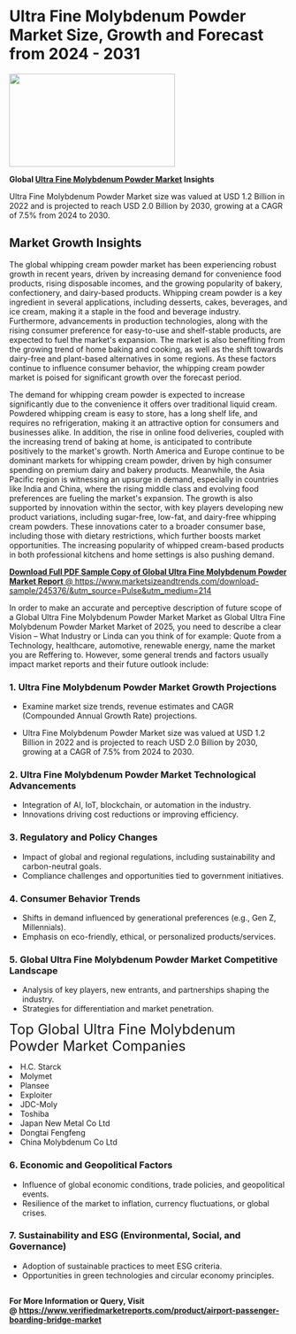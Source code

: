 <H1>Ultra Fine Molybdenum Powder Market Size, Growth and Forecast from 2024 - 2031</H1><img class="aligncenter size-medium wp-image-584254" src="https://thirdeyenews.in/wp-content/uploads/2024/09/Global-Market-Research-300x168.jpeg" alt="" width="300" height="168" /><p><strong>Global&nbsp;<a href="https://www.marketsizeandtrends.com/download-sample/245376/&amp;utm_source=Pulse&amp;utm_medium=214">Ultra Fine Molybdenum Powder Market</a> Insights</strong></p><p>Ultra Fine Molybdenum Powder Market size was valued at USD 1.2 Billion in 2022 and is projected to reach USD 2.0 Billion by 2030, growing at a CAGR of 7.5% from 2024 to 2030.</p><p><h2>Market Growth Insights</h2> <p>The global whipping cream powder market has been experiencing robust growth in recent years, driven by increasing demand for convenience food products, rising disposable incomes, and the growing popularity of bakery, confectionery, and dairy-based products. Whipping cream powder is a key ingredient in several applications, including desserts, cakes, beverages, and ice cream, making it a staple in the food and beverage industry. Furthermore, advancements in production technologies, along with the rising consumer preference for easy-to-use and shelf-stable products, are expected to fuel the market's expansion. The market is also benefiting from the growing trend of home baking and cooking, as well as the shift towards dairy-free and plant-based alternatives in some regions. As these factors continue to influence consumer behavior, the whipping cream powder market is poised for significant growth over the forecast period.</p> <p><a href="#"></a></p> <p>The demand for whipping cream powder is expected to increase significantly due to the convenience it offers over traditional liquid cream. Powdered whipping cream is easy to store, has a long shelf life, and requires no refrigeration, making it an attractive option for consumers and businesses alike. In addition, the rise in online food deliveries, coupled with the increasing trend of baking at home, is anticipated to contribute positively to the market's growth. North America and Europe continue to be dominant markets for whipping cream powder, driven by high consumer spending on premium dairy and bakery products. Meanwhile, the Asia Pacific region is witnessing an upsurge in demand, especially in countries like India and China, where the rising middle class and evolving food preferences are fueling the market's expansion. The growth is also supported by innovation within the sector, with key players developing new product variations, including sugar-free, low-fat, and dairy-free whipping cream powders. These innovations cater to a broader consumer base, including those with dietary restrictions, which further boosts market opportunities. The increasing popularity of whipped cream-based products in both professional kitchens and home settings is also pushing demand. <p><a href="#"></p><p><span class=""><strong>Download Full PDF Sample Copy of Global Ultra Fine Molybdenum Powder Market Report</strong> @ <a href="https://www.marketsizeandtrends.com/download-sample/245376/&amp;utm_source=Pulse&amp;utm_medium=214" target="_blank">https://www.marketsizeandtrends.com/download-sample/245376/&amp;utm_source=Pulse&amp;utm_medium=214</a></span></p><p>In order to make an accurate and perceptive description of future scope of a Global&nbsp;Ultra Fine Molybdenum Powder Market Market as Global&nbsp;Ultra Fine Molybdenum Powder Market Market of 2025, you need to describe a clear Vision &ndash; What Industry or Linda can you think of for example: Quote from a Technology, healthcare, automotive, renewable energy, name the market you are Reffering to. However, some general trends and factors usually impact market reports and their future outlook include:</p><h3>1.&nbsp;<strong>Ultra Fine Molybdenum Powder Market Growth Projections</strong></h3><ul><li>Examine market size trends, revenue estimates and CAGR (Compounded Annual Growth Rate) projections.</li><li><p>Ultra Fine Molybdenum Powder Market size was valued at USD 1.2 Billion in 2022 and is projected to reach USD 2.0 Billion by 2030, growing at a CAGR of 7.5% from 2024 to 2030.</p></li></ul><h3>2.&nbsp;<strong>Ultra Fine Molybdenum Powder Market Technological Advancements</strong></h3><ul><li>Integration of AI, IoT, blockchain, or automation in the industry.</li><li>Innovations driving cost reductions or improving efficiency.</li></ul><h3>3.&nbsp;<strong>Regulatory and Policy Changes</strong></h3><ul><li>Impact of global and regional regulations, including sustainability and carbon-neutral goals.</li><li>Compliance challenges and opportunities tied to government initiatives.</li></ul><h3>4.&nbsp;<strong>Consumer Behavior Trends</strong></h3><ul><li>Shifts in demand influenced by generational preferences (e.g., Gen Z, Millennials).</li><li>Emphasis on eco-friendly, ethical, or personalized products/services.</li></ul><h3>5.&nbsp;<strong>Global Ultra Fine Molybdenum Powder Market Competitive Landscape</strong></h3><ul><li>Analysis of key players, new entrants, and partnerships shaping the industry.</li><li>Strategies for differentiation and market penetration.</li></ul><p data-pm-slice="1 1 []"><span style="color: inherit; font-family: inherit; font-size: 25px;">Top Global Ultra Fine Molybdenum Powder Market Companies</span></p><div class="" data-test-id=""><p><li>H.C. Starck</li><li> Molymet</li><li> Plansee</li><li> Exploiter</li><li> JDC-Moly</li><li> Toshiba</li><li> Japan New Metal Co Ltd</li><li> Dongtai Fengfeng</li><li> China Molybdenum Co Ltd</li></p></div><h3>6.&nbsp;<strong>Economic and Geopolitical Factors</strong></h3><ul><li>Influence of global economic conditions, trade policies, and geopolitical events.</li><li>Resilience of the market to inflation, currency fluctuations, or global crises.</li></ul><h3>7.&nbsp;<strong>Sustainability and ESG (Environmental, Social, and Governance)</strong></h3><ul><li>Adoption of sustainable practices to meet ESG criteria.</li><li>Opportunities in green technologies and circular economy principles.</li></ul><h2><strong style="font-size: 14px;">For More Information or Query, Visit @&nbsp;</strong><a style="background-color: #ffffff; font-size: 14px;" href="https://www.marketsizeandtrends.com/report/ultra-fine-molybdenum-powder-market/" target="_blank">https://www.verifiedmarketreports.com/product/airport-passenger-boarding-bridge-market</a></h2>
